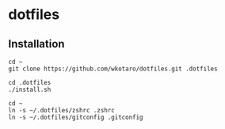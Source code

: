 # dotfiles

## Installation
```
cd ~
git clone https://github.com/wkotaro/dotfiles.git .dotfiles

cd .dotfiles
./install.sh

cd ~
ln -s ~/.dotfiles/zshrc .zshrc
ln -s ~/.dotfiles/gitconfig .gitconfig
```
